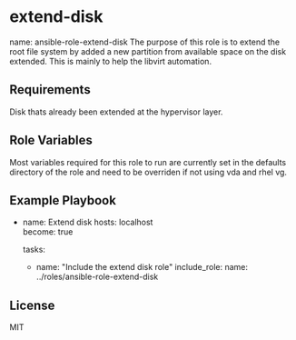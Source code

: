 extend-disk
=========

name: ansible-role-extend-disk
The purpose of this role is to extend the root file system by added a new partition from available space on the disk extended.
This is mainly to help the libvirt automation.

Requirements
------------

Disk thats already been extended at the hypervisor layer.

Role Variables
--------------

Most variables required for this role to run are currently set in the defaults directory of the role and need to be overriden if not using vda and rhel vg.


Example Playbook
----------------

   - name: Extend disk 
     hosts: localhost  
     become: true

     tasks:
       - name: "Include the extend disk role"
         include_role:
           name: ../roles/ansible-role-extend-disk


License
-------

MIT

